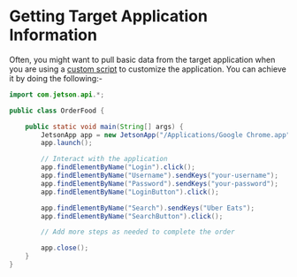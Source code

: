 # Getting Target Application Information

Often, you might want to pull basic data from the target application when you are using a [custom script](custom-scripting.md) to customize the application. You can achieve it by doing the following:-

```java
import com.jetson.api.*;

public class OrderFood {

    public static void main(String[] args) {
        JetsonApp app = new JetsonApp("/Applications/Google Chrome.app");
        app.launch();

        // Interact with the application
        app.findElementByName("Login").click();
        app.findElementByName("Username").sendKeys("your-username");
        app.findElementByName("Password").sendKeys("your-password");
        app.findElementByName("LoginButton").click();

        app.findElementByName("Search").sendKeys("Uber Eats");
        app.findElementByName("SearchButton").click();

        // Add more steps as needed to complete the order

        app.close();
    }
}
```